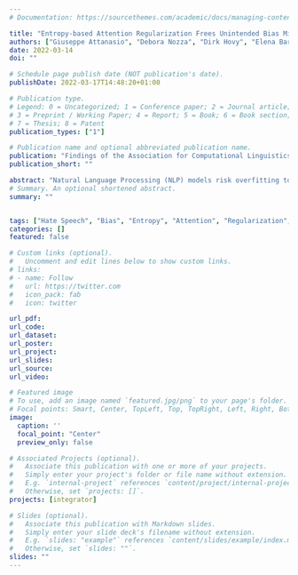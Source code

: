 ```yaml
---
# Documentation: https://sourcethemes.com/academic/docs/managing-content/

title: "Entropy-based Attention Regularization Frees Unintended Bias Mitigation from Lists"
authors: ["Giuseppe Attanasio", "Debora Nozza", "Dirk Hovy", "Elena Baralis"]
date: 2022-03-14
doi: ""

# Schedule page publish date (NOT publication's date).
publishDate: 2022-03-17T14:48:20+01:00

# Publication type.
# Legend: 0 = Uncategorized; 1 = Conference paper; 2 = Journal article;
# 3 = Preprint / Working Paper; 4 = Report; 5 = Book; 6 = Book section;
# 7 = Thesis; 8 = Patent
publication_types: ["1"]

# Publication name and optional abbreviated publication name.
publication: "Findings of the Association for Computational Linguistics: ACL2022 (Forthcoming)"
publication_short: ""

abstract: "Natural Language Processing (NLP) models risk overfitting to specific terms in the training data, thereby reducing their performance, fairness, and generalizability. E.g., neural hate speech detection models are strongly influenced by identity terms like gay, or women, resulting in false positives, severe unintended bias, and lower performance. Most mitigation techniques use lists of identity terms or samples from the target domain during training. However, this approach requires a-priori knowledge and introduces further bias if important terms are neglected. Instead, we propose a knowledge-free Entropy-based Attention Regularization (EAR) to discourage overfitting to training-specific terms. An additional objective function penalizes tokens with low self-attention entropy. We fine-tune BERT via EAR: the resulting model matches or exceeds state-of-the-art performance for hate speech classification and bias metrics on three benchmark corpora in English and Italian. EAR also reveals overfitting terms, i.e., terms most likely to induce bias, to help identify their effect on the model, task, and predictions."
# Summary. An optional shortened abstract.
summary: ""


tags: ["Hate Speech", "Bias", "Entropy", "Attention", "Regularization", "NLP"]
categories: []
featured: false

# Custom links (optional).
#   Uncomment and edit lines below to show custom links.
# links:
# - name: Follow
#   url: https://twitter.com
#   icon_pack: fab
#   icon: twitter

url_pdf:
url_code:
url_dataset:
url_poster:
url_project:
url_slides:
url_source:
url_video:

# Featured image
# To use, add an image named `featured.jpg/png` to your page's folder.
# Focal points: Smart, Center, TopLeft, Top, TopRight, Left, Right, BottomLeft, Bottom, BottomRight.
image:
  caption: ''
  focal_point: "Center"
  preview_only: false

# Associated Projects (optional).
#   Associate this publication with one or more of your projects.
#   Simply enter your project's folder or file name without extension.
#   E.g. `internal-project` references `content/project/internal-project/index.md`.
#   Otherwise, set `projects: []`.
projects: [integrator]

# Slides (optional).
#   Associate this publication with Markdown slides.
#   Simply enter your slide deck's filename without extension.
#   E.g. `slides: "example"` references `content/slides/example/index.md`.
#   Otherwise, set `slides: ""`.
slides: ""
---
```

